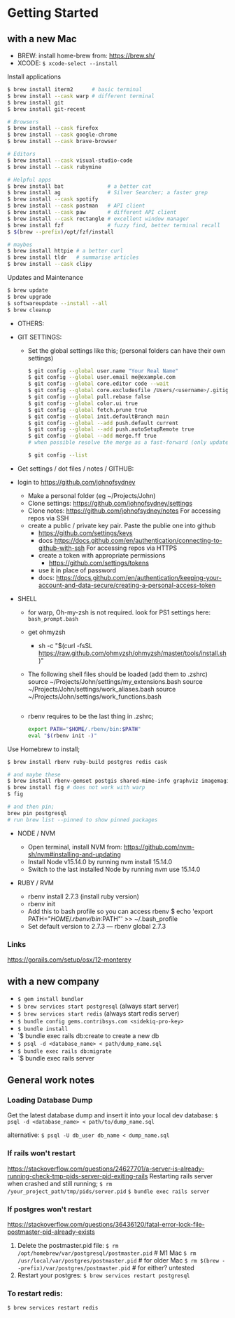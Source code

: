 # Getting Started

## with a new Mac

- BREW: install home-brew from: https://brew.sh/
- XCODE: `$ xcode-select --install`

Install applications

```sh
$ brew install iterm2      # basic terminal
$ brew install --cask warp # different terminal
$ brew install git
$ brew install git-recent

# Browsers
$ brew install --cask firefox
$ brew install --cask google-chrome
$ brew install --cask brave-browser

# Editors
$ brew install --cask visual-studio-code
$ brew install --cask rubymine

# Helpful apps
$ brew install bat              # a better cat
$ brew install ag               # Silver Searcher; a faster grep
$ brew install --cask spotify
$ brew install --cask postman   # API client
$ brew install --cask paw       # different API client
$ brew install --cask rectangle # excellent window manager
$ brew install fzf              # fuzzy find, better terminal recall
$ $(brew --prefix)/opt/fzf/install

# maybes
$ brew install httpie # a better curl
$ brew install tldr   # summarise articles
$ brew install --cask clipy

```

Updates and Maintenance

```sh
$ brew update
$ brew upgrade
$ softwareupdate --install --all
$ brew cleanup
```

- OTHERS:

- GIT SETTINGS:

  - Set the global settings like this; (personal folders can have their own settings)

    ```sh
    $ git config --global user.name "Your Real Name"
    $ git config --global user.email me@example.com
    $ git config --global core.editor code --wait
    $ git config --global core.excludesfile /Users/<username>/.gitignore_global
    $ git config --global pull.rebase false
    $ git config --global color.ui true
    $ git config --global fetch.prune true
    $ git config --global init.defaultBranch main
    $ git config --global --add push.default current
    $ git config --global --add push.autoSetupRemote true
    $ git config --global --add merge.ff true
    # when possible resolve the merge as a fast-forward (only update the branch pointer to match the merged branch; do not create a merge commit)

    $ git config --list
    ```

- Get settings / dot files / notes / GITHUB:
- login to https://github.com/johnofsydney

  - Make a personal folder (eg ~/Projects/John)
  - Clone settings: https://github.com/johnofsydney/settings
  - Clone notes: https://github.com/johnofsydney/notes
    For accessing repos via SSH
  - create a public / private key pair. Paste the publie one into github
    - https://github.com/settings/keys
    - docs https://docs.github.com/en/authentication/connecting-to-github-with-ssh
      For accessing repos via HTTPS
    - create a token with appropriate permissions
      - https://github.com/settings/tokens
    - use it in place of password
    - docs: https://docs.github.com/en/authentication/keeping-your-account-and-data-secure/creating-a-personal-access-token

- SHELL

  - for warp, Oh-my-zsh is not required. look for PS1 settings here: `bash_prompt.bash`
  - get ohmyzsh
    - sh -c "$(curl -fsSL https://raw.github.com/ohmyzsh/ohmyzsh/master/tools/install.sh)"
  - The following shell files should be loaded (add them to .zshrc)
    source ~/Projects/John/settings/my_extensions.bash
    source ~/Projects/John/settings/work_aliases.bash
    source ~/Projects/John/settings/work_functions.bash

    ```

    ```

  - rbenv requires to be the last thing in .zshrc;
    ```sh
    export PATH="$HOME/.rbenv/bin:$PATH"
    eval "$(rbenv init -)"
    ```

Use Homebrew to install;

```sh
$ brew install rbenv ruby-build postgres redis cask

# and maybe these
$ brew install rbenv-gemset postgis shared-mime-info graphviz imagemagick
$ brew install fig # does not work with warp
$ fig

# and then pin;
brew pin postgresql
# run brew list --pinned to show pinned packages


```

- NODE / NVM

  - Open terminal, install NVM from: https://github.com/nvm-sh/nvm#installing-and-updating
  - Install Node v15.14.0 by running nvm install 15.14.0
  - Switch to the last installed Node by running nvm use 15.14.0

- RUBY / RVM
  - rbenv install 2.7.3 (install ruby version)
  - rbenv init
  - Add this to bash profile so you can access rbenv $ echo 'export PATH="$HOME/.rbenv/bin:$PATH"' >> ~/.bash_profile
  - Set default version to 2.7.3 — rbenv global 2.7.3

### Links

https://gorails.com/setup/osx/12-monterey

## with a new company

- `$ gem install bundler`
- `$ brew services start postgresql` (always start server)
- `$ brew services start redis` (always start redis server)
- `$ bundle config gems.contribsys.com <sidekiq-pro-key>`
- `$ bundle install`
- `$ bundle exec rails db:create to create a new db
- `$ psql -d <database_name> < path/dump_name.sql`
- `$ bundle exec rails db:migrate`
- `$ bundle exec rails server

## General work notes

### Loading Database Dump

Get the latest database dump and insert it into your local dev database:
`$ psql -d <database_name> < path/to/dump_name.sql`

alternative:
`$ psql -U db_user db_name < dump_name.sql`

### If rails won't restart

https://stackoverflow.com/questions/24627701/a-server-is-already-running-check-tmp-pids-server-pid-exiting-rails
Restarting rails server when crashed and still running;
`$ rm /your_project_path/tmp/pids/server.pid`
`$ bundle exec rails server`

### If postgres won't restart

https://stackoverflow.com/questions/36436120/fatal-error-lock-file-postmaster-pid-already-exists

1. Delete the postmaster.pid file:
   `$ rm /opt/homebrew/var/postgresql/postmaster.pid` # M1 Mac
   `$ rm /usr/local/var/postgres/postmaster.pid` # for older Mac
   `$ rm $(brew --prefix)/var/postgres/postmaster.pid` # for either? untested
2. Restart your postgres:
   `$ brew services restart postgresql`

### To restart redis:

`$ brew services restart redis`
